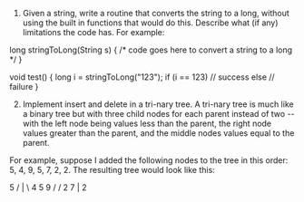 
1) Given a string, write a routine that converts the string to a long, without using the 
built in functions that would do this. Describe what (if any) limitations the code has. For 
example: 
 
long stringToLong(String s) 
{ 
 /* code goes here to convert a string to a long */ 
} 
 
void test() 
{ 
 long i = stringToLong("123"); 
 if (i == 123) 
 // success 
 else 
 // failure 
} 
 
2) Implement insert and delete in a tri-nary tree. A tri-nary tree is much like a binary 
tree but with three child nodes for each parent instead of two -- with the left node being values 
less than the parent, the right node values greater than the parent, and the middle nodes values 
equal to the parent. 
 
For example, suppose I added the following nodes to the tree in this order: 5, 4, 9, 5, 7, 2, 2. 
The resulting tree would look like this: 
 
 5 
 / | \ 
 4 5 9 
 / / 
 2 7 
 | 
 2 
